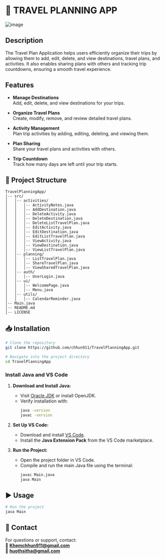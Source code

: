 # 📌 **TRAVEL PLANNING APP**
![image](https://github.com/user-attachments/assets/d0f87994-979d-4f6c-aa04-0142052cb0c5)

## Description
The Travel Plan Application helps users efficiently organize their trips by allowing them to add, edit, delete, and view destinations, travel plans, and activities. It also enables sharing plans with others and tracking trip countdowns, ensuring a smooth travel experience.

## Features  
- **Manage Destinations**  
  Add, edit, delete, and view destinations for your trips.  

- **Organize Travel Plans**  
  Create, modify, remove, and review detailed travel plans.  

- **Activity Management**  
  Plan trip activities by adding, editing, deleting, and viewing them.  

- **Plan Sharing**  
  Share your travel plans and activities with others.  

- **Trip Countdown**  
  Track how many days are left until your trip starts.  

## 📂 Project Structure
```
TravelPlanningApp/
│-- src/
│   │-- activities/
│   │   │-- ActivityNotes.java
│   │   │-- AddDestination.java
│   │   │-- DeleteActivity.java
│   │   │-- DeleteDestination.java
│   │   │-- DeleteListTravelPlan.java
│   │   │-- EditActivity.java
│   │   │-- EditDestination.java
│   │   │-- EditListTravelPlan.java
│   │   │-- ViewActivity.java
│   │   │-- ViewDestination.java
│   │   │-- ViewListTravelPlan.java
│   │-- planning/
│   │   │-- ListTravelPlan.java
│   │   │-- ShareTravelPlan.java
│   │   │-- ViewSharedTravelPlan.java
│   │-- auth/
│   │   │-- UserLogin.java
│   │-- ui/
│   │   │-- WelcomePage.java
│   │   │-- Menu.java
│   │-- utils/
│   │   │-- CalendarReminder.java
│-- Main.java
│-- README.md
│-- LICENSE
```

## 📥 Installation
```bash
# Clone the repository
git clone https://github.com/chhun911/TravelPlanningApp.git

# Navigate into the project directory
cd TravelPlanningApp
```

### Install Java and VS Code
1. **Download and Install Java:**  
   - Visit [Oracle JDK](https://www.oracle.com/java/technologies/javase-downloads.html) or install OpenJDK.
   - Verify installation with:
     ```bash
     java -version
     javac -version
     ```

2. **Set Up VS Code:**  
   - Download and install [VS Code](https://code.visualstudio.com/).
   - Install the **Java Extension Pack** from the VS Code marketplace.

3. **Run the Project:**  
   - Open the project folder in VS Code.
   - Compile and run the main Java file using the terminal:
     ```bash
     javac Main.java
     java Main
     ```

## ▶️ Usage
```bash
# Run the project
java Main
```
## 📧 Contact
For questions or support, contact:  
📩 **Khemchhun911@gmail.com**  
📩 **huothsitha@gmail.com**
